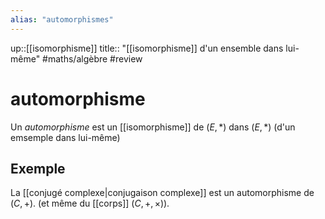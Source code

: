 ```yaml
---
alias: "automorphismes"
---
```

up::[[isomorphisme]]
title:: "[[isomorphisme]] d'un ensemble dans lui-même"
#maths/algèbre #review
# automorphisme
Un _automorphisme_ est un [[isomorphisme]] de $(E, *)$ dans $(E, *)$ (d'un emsemple dans lui-même)

## Exemple
La [[conjugé complexe|conjugaison complexe]] est un automorphisme de $(C, +)$. (et même du [[corps]] $(C,+,\times)$).

